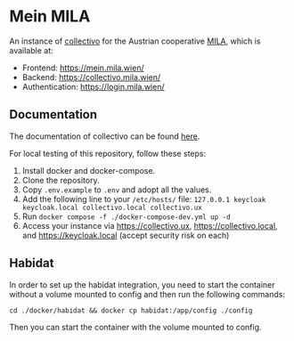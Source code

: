 # Mein MILA

An instance of [collectivo](https://github.com/MILA-Wien/collectivo/) for the Austrian cooperative [MILA](https://www.mila.wien/), which is available at:

- Frontend: https://mein.mila.wien/
- Backend: https://collectivo.mila.wien/
- Authentication: https://login.mila.wien/

## Documentation

The documentation of collectivo can be found [here](https://github.com/MILA-Wien/collectivo/).

For local testing of this repository, follow these steps:

1. Install docker and docker-compose.
2. Clone the repository.
3. Copy `.env.example` to `.env` and adopt all the values.
4. Add the following line to your `/etc/hosts/` file: `127.0.0.1 keycloak keycloak.local collectivo.local collectivo.ux`
5. Run `docker compose -f ./docker-compose-dev.yml up -d`
6. Access your instance via https://collectivo.ux, https://collectivo.local, and https://keycloak.local (accept security risk on each)


## Habidat

In order to set up the habidat integration, you need to start the container without a volume mounted to config and then run the following commands:

```
cd ./docker/habidat && docker cp habidat:/app/config ./config
```

Then you can start the container with the volume mounted to config.
